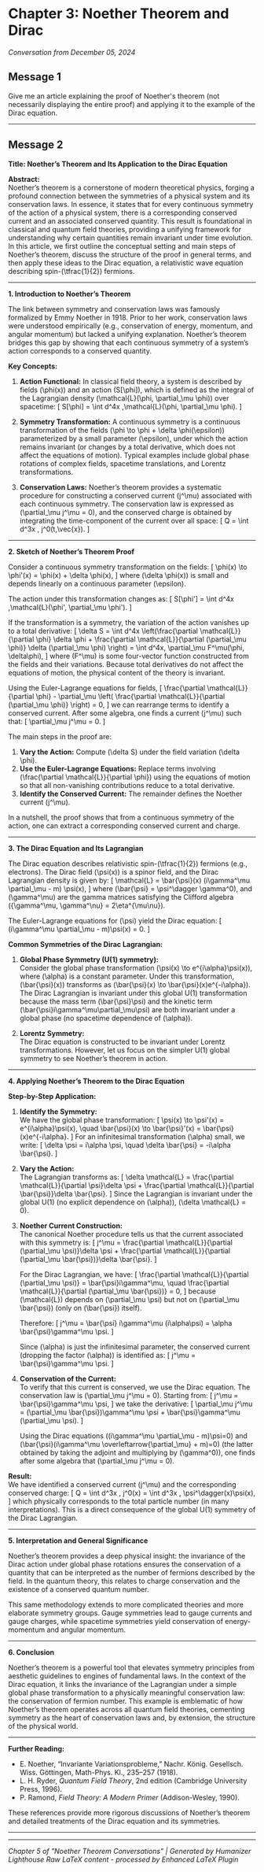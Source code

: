 # Chapter 3: Noether Theorem and Dirac


*Conversation from December 05, 2024*

## Message 1

Give me an article explaining the proof of Noether's theorem (not necessarily displaying the entire proof) and applying it to the example of the Dirac equation.

---

## Message 2

**Title: Noether’s Theorem and Its Application to the Dirac Equation**

**Abstract:**  
Noether’s theorem is a cornerstone of modern theoretical physics, forging a profound connection between the symmetries of a physical system and its conservation laws. In essence, it states that for every continuous symmetry of the action of a physical system, there is a corresponding conserved current and an associated conserved quantity. This result is foundational in classical and quantum field theories, providing a unifying framework for understanding why certain quantities remain invariant under time evolution. In this article, we first outline the conceptual setting and main steps of Noether’s theorem, discuss the structure of the proof in general terms, and then apply these ideas to the Dirac equation, a relativistic wave equation describing spin-\(\tfrac{1}{2}\) fermions.

---

**1. Introduction to Noether’s Theorem**

The link between symmetry and conservation laws was famously formalized by Emmy Noether in 1918. Prior to her work, conservation laws were understood empirically (e.g., conservation of energy, momentum, and angular momentum) but lacked a unifying explanation. Noether’s theorem bridges this gap by showing that each continuous symmetry of a system’s action corresponds to a conserved quantity.

**Key Concepts:**

1. **Action Functional:** In classical field theory, a system is described by fields \(\phi(x)\) and an action \(S[\phi]\), which is defined as the integral of the Lagrangian density \(\mathcal{L}(\phi, \partial_\mu \phi)\) over spacetime:
   \[
   S[\phi] = \int d^4x \,\mathcal{L}(\phi, \partial_\mu \phi).
   \]

2. **Symmetry Transformation:** A continuous symmetry is a continuous transformation of the fields \(\phi \to \phi + \delta \phi(\epsilon)\) parameterized by a small parameter \(\epsilon\), under which the action remains invariant (or changes by a total derivative, which does not affect the equations of motion). Typical examples include global phase rotations of complex fields, spacetime translations, and Lorentz transformations.

3. **Conservation Laws:** Noether’s theorem provides a systematic procedure for constructing a conserved current \(j^\mu\) associated with each continuous symmetry. The conservation law is expressed as \(\partial_\mu j^\mu = 0\), and the conserved charge is obtained by integrating the time-component of the current over all space:
   \[
   Q = \int d^3x \, j^0(t,\vec{x}).
   \]

---

**2. Sketch of Noether’s Theorem Proof**

Consider a continuous symmetry transformation on the fields:
\[
\phi(x) \to \phi'(x) = \phi(x) + \delta \phi(x),
\]
where \(\delta \phi(x)\) is small and depends linearly on a continuous parameter \(\epsilon\).

The action under this transformation changes as:
\[
S[\phi'] = \int d^4x \,\mathcal{L}(\phi', \partial_\mu \phi').
\]

If the transformation is a symmetry, the variation of the action vanishes up to a total derivative:
\[
\delta S = \int d^4x \left(\frac{\partial \mathcal{L}}{\partial \phi} \delta \phi + \frac{\partial \mathcal{L}}{\partial (\partial_\mu \phi)} \delta (\partial_\mu \phi) \right) = \int d^4x\, \partial_\mu F^\mu(\phi, \delta\phi),
\]
where \(F^\mu\) is some four-vector function constructed from the fields and their variations. Because total derivatives do not affect the equations of motion, the physical content of the theory is invariant.

Using the Euler-Lagrange equations for fields,
\[
\frac{\partial \mathcal{L}}{\partial \phi} - \partial_\mu \left( \frac{\partial \mathcal{L}}{\partial (\partial_\mu \phi)} \right) = 0,
\]
we can rearrange terms to identify a conserved current. After some algebra, one finds a current \(j^\mu\) such that:
\[
\partial_\mu j^\mu = 0.
\]

The main steps in the proof are:

1. **Vary the Action:** Compute \(\delta S\) under the field variation \(\delta \phi\).
2. **Use the Euler-Lagrange Equations:** Replace terms involving \(\frac{\partial \mathcal{L}}{\partial \phi}\) using the equations of motion so that all non-vanishing contributions reduce to a total derivative.
3. **Identify the Conserved Current:** The remainder defines the Noether current \(j^\mu\).

In a nutshell, the proof shows that from a continuous symmetry of the action, one can extract a corresponding conserved current and charge.

---

**3. The Dirac Equation and Its Lagrangian**

The Dirac equation describes relativistic spin-\(\tfrac{1}{2}\) fermions (e.g., electrons). The Dirac field \(\psi(x)\) is a spinor field, and the Dirac Lagrangian density is given by:
\[
\mathcal{L} = \bar{\psi}(x) (i\gamma^\mu \partial_\mu - m) \psi(x),
\]
where \(\bar{\psi} = \psi^\dagger \gamma^0\), and \(\gamma^\mu\) are the gamma matrices satisfying the Clifford algebra \(\{\gamma^\mu, \gamma^\nu\} = 2\eta^{\mu\nu}\).

The Euler-Lagrange equations for \(\psi\) yield the Dirac equation:
\[
(i\gamma^\mu \partial_\mu - m)\psi(x) = 0.
\]

**Common Symmetries of the Dirac Lagrangian:**

1. **Global Phase Symmetry (U(1) symmetry):**  
   Consider the global phase transformation \(\psi(x) \to e^{i\alpha}\psi(x)\), where \(\alpha\) is a constant parameter. Under this transformation, \(\bar{\psi}(x)\) transforms as \(\bar{\psi}(x) \to \bar{\psi}(x)e^{-i\alpha}\). The Dirac Lagrangian is invariant under this global U(1) transformation because the mass term \(\bar{\psi}\psi\) and the kinetic term \(\bar{\psi}i\gamma^\mu\partial_\mu\psi\) are both invariant under a global phase (no spacetime dependence of \(\alpha\)).

2. **Lorentz Symmetry:**  
   The Dirac equation is constructed to be invariant under Lorentz transformations. However, let us focus on the simpler U(1) global symmetry to see Noether’s theorem in action.

---

**4. Applying Noether’s Theorem to the Dirac Equation**

**Step-by-Step Application:**

1. **Identify the Symmetry:**  
   We have the global phase transformation:
   \[
   \psi(x) \to \psi'(x) = e^{i\alpha}\psi(x), \quad \bar{\psi}(x) \to \bar{\psi}'(x) = \bar{\psi}(x)e^{-i\alpha}.
   \]
   For an infinitesimal transformation \(\alpha\) small, we write:
   \[
   \delta \psi = i\alpha \psi, \quad \delta \bar{\psi} = -i\alpha \bar{\psi}.
   \]

2. **Vary the Action:**  
   The Lagrangian transforms as:
   \[
   \delta \mathcal{L} = \frac{\partial \mathcal{L}}{\partial \psi}\delta \psi + \frac{\partial \mathcal{L}}{\partial \bar{\psi}}\delta \bar{\psi}.
   \]
   Since the Lagrangian is invariant under the global U(1) (no explicit dependence on \(\alpha\)), \(\delta \mathcal{L} = 0\).

3. **Noether Current Construction:**  
   The canonical Noether procedure tells us that the current associated with this symmetry is:
   \[
   j^\mu = \frac{\partial \mathcal{L}}{\partial (\partial_\mu \psi)}\delta \psi + \frac{\partial \mathcal{L}}{\partial (\partial_\mu \bar{\psi})}\delta \bar{\psi}.
   \]

   For the Dirac Lagrangian, we have:
   \[
   \frac{\partial \mathcal{L}}{\partial (\partial_\mu \psi)} = \bar{\psi}i\gamma^\mu, \quad \frac{\partial \mathcal{L}}{\partial (\partial_\mu \bar{\psi})} = 0,
   \]
   because \(\mathcal{L}\) depends on \(\partial_\mu \psi\) but not on \(\partial_\mu \bar{\psi}\) (only on \(\bar{\psi}\) itself).

   Therefore:
   \[
   j^\mu = \bar{\psi} i\gamma^\mu (i\alpha\psi) = \alpha \bar{\psi}\gamma^\mu \psi.
   \]

   Since \(\alpha\) is just the infinitesimal parameter, the conserved current (dropping the factor \(\alpha\)) is identified as:
   \[
   j^\mu = \bar{\psi}\gamma^\mu \psi.
   \]

4. **Conservation of the Current:**  
   To verify that this current is conserved, we use the Dirac equation. The conservation law is \(\partial_\mu j^\mu = 0\). Starting from:
   \[
   j^\mu = \bar{\psi}\gamma^\mu \psi,
   \]
   we take the derivative:
   \[
   \partial_\mu j^\mu = (\partial_\mu \bar{\psi})\gamma^\mu \psi + \bar{\psi}\gamma^\mu (\partial_\mu \psi).
   \]

   Using the Dirac equations \((i\gamma^\mu \partial_\mu - m)\psi=0\) and \(\bar{\psi}(i\gamma^\mu \overleftarrow{\partial_\mu} + m)=0\) (the latter obtained by taking the adjoint and multiplying by \(\gamma^0\)), one finds after some algebra that \(\partial_\mu j^\mu = 0\).

**Result:**  
We have identified a conserved current \(j^\mu\) and the corresponding conserved charge:
\[
Q = \int d^3x \, j^0(x) = \int d^3x \, \psi^\dagger(x)\psi(x),
\]
which physically corresponds to the total particle number (in many interpretations). This is a direct consequence of the global U(1) symmetry of the Dirac Lagrangian.

---

**5. Interpretation and General Significance**

Noether’s theorem provides a deep physical insight: the invariance of the Dirac action under global phase rotations ensures the conservation of a quantity that can be interpreted as the number of fermions described by the field. In the quantum theory, this relates to charge conservation and the existence of a conserved quantum number.

This same methodology extends to more complicated theories and more elaborate symmetry groups. Gauge symmetries lead to gauge currents and gauge charges, while spacetime symmetries yield conservation of energy-momentum and angular momentum.

---

**6. Conclusion**

Noether’s theorem is a powerful tool that elevates symmetry principles from aesthetic guidelines to engines of fundamental laws. In the context of the Dirac equation, it links the invariance of the Lagrangian under a simple global phase transformation to a physically meaningful conservation law: the conservation of fermion number. This example is emblematic of how Noether’s theorem operates across all quantum field theories, cementing symmetry as the heart of conservation laws and, by extension, the structure of the physical world.

---

**Further Reading:**

- E. Noether, “Invariante Variationsprobleme,” Nachr. König. Gesellsch. Wiss. Göttingen, Math-Phys. Kl., 235–257 (1918).
- L. H. Ryder, *Quantum Field Theory*, 2nd edition (Cambridge University Press, 1996).
- P. Ramond, *Field Theory: A Modern Primer* (Addison-Wesley, 1990).

These references provide more rigorous discussions of Noether’s theorem and detailed treatments of the Dirac equation and its symmetries.

---


---
*Chapter 5 of "Noether Theorem Conversations" | Generated by Humanizer Lighthouse*
*Raw LaTeX content - processed by Enhanced LaTeX Plugin*
